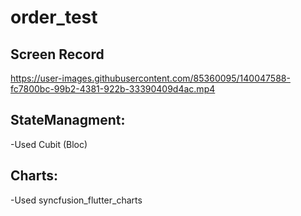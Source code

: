 # order_test



## Screen Record


https://user-images.githubusercontent.com/85360095/140047588-fc7800bc-99b2-4381-922b-33390409d4ac.mp4

## StateManagment:
-Used Cubit (Bloc)

## Charts:
-Used syncfusion_flutter_charts

